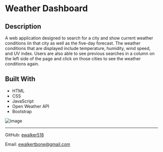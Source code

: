 # Weather Dashboard

## Description

A web application designed to search for a city and show current weather conditions iin that city as well as the five-day forecast.  The weather conditions that are displayed include temperature, humidity, wind speed, and UV index. Users are also able to see previous searches in a column on the left side of the page and click on those cities to see the weather conditions again.

## Built With

* HTML
* CSS
* JavaScript
* Open Weather API
* Bootstrap

![image](https://user-images.githubusercontent.com/84742628/141594262-d8e8e040-5601-494e-906d-5e23857f4ed7.png)

-----

GitHub: [ewalker518](https://github.com/ewalker518/)

Email: [ewalkertbone@gmail.com](mailto:ewalkertbone@gmail.com)
